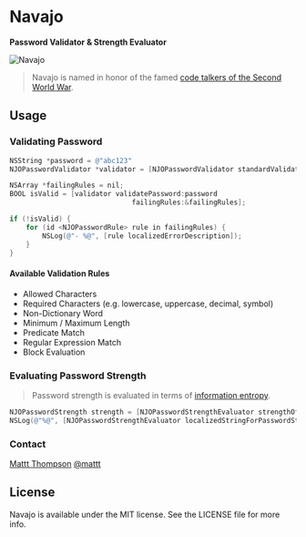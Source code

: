 # Navajo

**Password Validator & Strength Evaluator**

![Navajo](https://raw.github.com/mattt/Navajo/screenshots/example.gif)

> Navajo is named in honor of the famed [code talkers of the Second World War](http://en.wikipedia.org/wiki/Code_talker#Navajo_code_talkers).

## Usage

### Validating Password

```objective-c
NSString *password = @"abc123"
NJOPasswordValidator *validator = [NJOPasswordValidator standardValidator];

NSArray *failingRules = nil;
BOOL isValid = [validator validatePassword:password
                              failingRules:&failingRules];

if (!isValid) {
    for (id <NJOPasswordRule> rule in failingRules) {
        NSLog(@"- %@", [rule localizedErrorDescription]);
    }
}
```

#### Available Validation Rules

- Allowed Characters
- Required Characters (e.g. lowercase, uppercase, decimal, symbol)
- Non-Dictionary Word
- Minimum / Maximum Length
- Predicate Match
- Regular Expression Match
- Block Evaluation

### Evaluating Password Strength

> Password strength is evaluated in terms of [information entropy](http://en.wikipedia.org/wiki/Entropy_%28information_theory%29).

```objective-c
NJOPasswordStrength strength = [NJOPasswordStrengthEvaluator strengthOfPassword:password];
NSLog(@"%@", [NJOPasswordStrengthEvaluator localizedStringForPasswordStrength:strength]);
```

### Contact

[Mattt Thompson](http://github.com/mattt)
[@mattt](https://twitter.com/mattt)

## License

Navajo is available under the MIT license. See the LICENSE file for more info.
